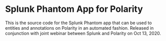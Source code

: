 # Splunk Phantom App for Polarity

This is the source code for the Splunk Phantom app that can be used to entities and
annotations on Polarity in an automated fashion.  Released in conjunction with
joint webinar between Splunk and Polarity on Oct 13, 2020. 

